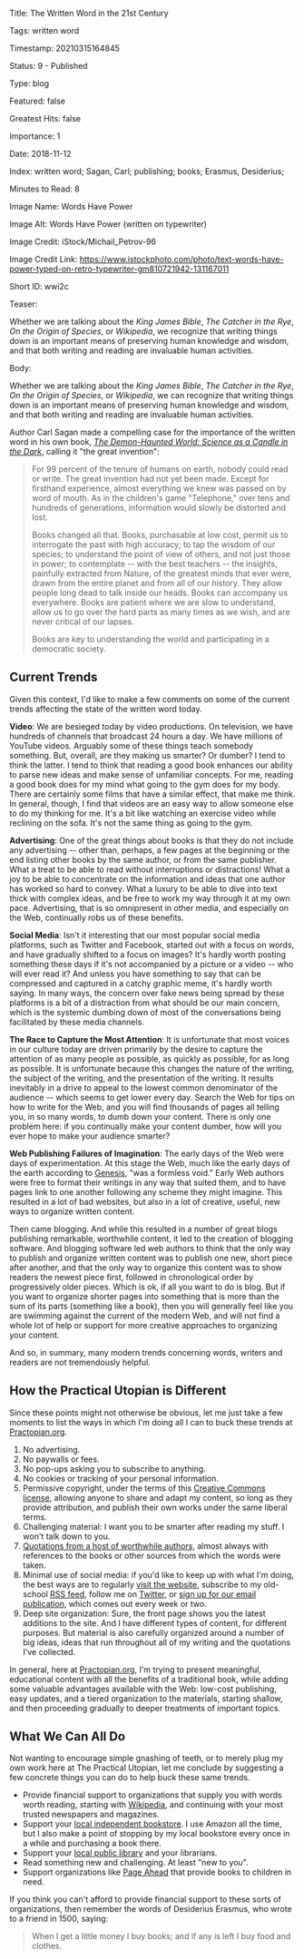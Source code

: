 Title:  The Written Word in the 21st Century

Tags:   written word

Timestamp: 20210315164845

Status: 9 - Published

Type:   blog

Featured: false

Greatest Hits: false

Importance: 1

Date:   2018-11-12

Index:  written word; Sagan, Carl; publishing; books; Erasmus, Desiderius; 

Minutes to Read: 8

Image Name: Words Have Power

Image Alt: Words Have Power (written on typewriter)

Image Credit: iStock/Michail_Petrov-96

Image Credit Link: https://www.istockphoto.com/photo/text-words-have-power-typed-on-retro-typewriter-gm810721942-131167011

Short ID: wwi2c

Teaser:

Whether we are talking about the *King James Bible*, *The Catcher in the Rye*, *On the Origin of Species*, or *Wikipedia*, we recognize that writing things down is an important means of preserving human knowledge and wisdom, and that both writing and reading are invaluable human activities. 


Body:

Whether we are talking about the *King James Bible*, *The Catcher in the Rye*, *On the Origin of Species*, or *Wikipedia*, we can recognize that writing things down is an important means of preserving human knowledge and wisdom, and that both writing and reading are invaluable human activities.

Author Carl Sagan made a compelling case for the importance of the written word in his own book, *[The Demon-Haunted World: Science as a Candle in the Dark][sagan]*, calling it "the great invention":   
 
> For 99 percent of the tenure of humans on earth, nobody could read or write. The great invention had not yet been made. Except for firsthand experience, almost everything we knew was passed on by word of mouth. As in the children's game "Telephone," over tens and hundreds of generations, information would slowly be distorted and lost.  
>  
> Books changed all that. Books, purchasable at low cost, permit us to interrogate the past with high accuracy; to tap the wisdom of our species; to understand the point of view of others, and not just those in power; to contemplate -- with the best teachers -- the insights, painfully extracted from Nature, of the greatest minds that ever were, drawn from the entire planet and from all of our history. They allow people long dead to talk inside our heads. Books can accompany us everywhere. Books are patient where we are slow to understand, allow us to go over the hard parts as many times as we wish, and are never critical of our lapses. 
>
> Books are key to understanding the world and participating in a democratic society.


## Current Trends

Given this context, I'd like to make a few comments on some of the current trends affecting the state of the written word today. 

**Video**: We are besieged today by video productions. On television, we have hundreds of channels that broadcast 24 hours a day. We have millions of YouTube videos. Arguably some of these things teach somebody something. But, overall, are they making us smarter? Or dumber? I tend to think the latter. I tend to think that reading a good book enhances our ability to parse new ideas and make sense of unfamiliar concepts. For me, reading a good book does for my mind what going to the gym does for my body. There are certainly some films that have a similar effect, that make me think. In general, though, I find that videos are an easy way to allow someone else to do my thinking for me. It's a bit like watching an exercise video while reclining on the sofa. It's not the same thing as going to the gym. 

**Advertising**: One of the great things about books is that they do not include any advertising -- other than, perhaps, a few pages at the beginning or the end listing other books by the same author, or from the same publisher. What a treat to be able to read without interruptions or distractions! What a joy to be able to concentrate on the information and ideas that one author has worked so hard to convey. What a luxury to be able to dive into text thick with complex ideas, and be free to work my way through it at my own pace. Advertising, that is so omnipresent in other media, and especially on the Web, continually robs us of these benefits. 

**Social Media**: Isn't it interesting that our most popular social media platforms, such as Twitter and Facebook, started out with a focus on words, and have gradually shifted to a focus on images? It's hardly worth posting something these days if it's not accompanied by a picture or a video -- who will ever read it? And unless you have something to say that can be compressed and captured in a catchy graphic meme, it's hardly worth saying. In many ways, the concern over fake news being spread by these platforms is a bit of a distraction from what should be our main concern, which is the systemic dumbing down of most of the conversations being facilitated by these media channels.  

**The Race to Capture the Most Attention**: It is unfortunate that most voices in our culture today are driven primarily by  the desire to capture the attention of as many people as possible, as quickly as possible, for as long as possible. It is unfortunate because this changes the nature of the writing, the subject of the writing, and the presentation of the writing. It results inevitably in a drive to appeal to the lowest common denominator of the audience -- which seems to get lower every day. Search the Web for tips on how to write for the Web, and you will find thousands of pages all telling you, in so many words, to dumb down your content. There is only one problem here: if you continually make your content dumber, how will you ever hope to make your audience smarter?

**Web Publishing Failures of Imagination**: The early days of the Web were days of experimentation. At this stage the Web, much like the early days of the earth according to [Genesis][], "was a formless void." Early Web authors were free to format their writings in any way that suited them, and to have pages link to one another following any scheme they might imagine. This resulted in a lot of bad websites, but also in a lot of creative, useful, new ways to organize written content. 

Then came blogging. And while this resulted in a number of great blogs publishing remarkable, worthwhile content, it led to the creation of blogging software. And blogging software led web authors to think that the only way to publish and organize written content was to publish one new, short piece after another, and that the only way to organize this content was to show readers the newest piece first, followed in chronological order by progressively older pieces. Which is ok, if all you want to do is blog. But if you want to organize shorter pages into something that is more than the sum of its parts (something like a book), then you will generally feel like you are swimming against the current of the modern Web, and will not find a whole lot of help or support for more creative approaches to organizing your content. 

And so, in summary, many modern trends concerning words, writers and readers are not tremendously helpful. 

## How the Practical Utopian is Different

Since these points might not otherwise be obvious, let me just take a few moments to list the ways in which I'm doing all I can to buck these trends at [Practopian.org][pract]. 

1. No advertising.
2. No paywalls or fees. 
3. No pop-ups asking you to subscribe to anything. 
4. No cookies or tracking of your personal information.
5. Permissive copyright, under the terms of this [Creative Commons license][ccl], allowing anyone to share and adapt my content, so long as they provide attribution, and publish their own works under the same liberal terms. 
6. Challenging material: I want you to be smarter after reading my stuff. I won't talk down to you. 
7. [Quotations from a host of worthwhile authors][quotes], almost always with references to the books or other sources from which the words were taken. 
8. Minimal use of social media: if you'd like to keep up with what I'm doing, the best ways are to regularly [visit the website][pract], subscribe to my old-school [RSS feed][rss], follow me on [Twitter][], or [sign up for our email publication][email], which comes out every week or two. 
9. Deep site organization: Sure, the front page shows you the latest additions to the site. And I have different types of content, for different purposes. But material is also carefully organized around a number of big ideas, ideas that run throughout all of my writing and the quotations I've collected. 

In general, here at [Practopian.org](https://Practopian.org), I'm trying to present meaningful, educational content with all the benefits of a traditional book, while adding some valuable advantages available with the Web: low-cost publishing, easy updates, and a tiered organization to the materials, starting shallow, and then proceeding gradually to deeper treatments of important topics. 

## What We Can All Do

Not wanting to encourage simple gnashing of teeth, or to merely plug my own work here at The Practical Utopian, let me conclude by suggesting a few concrete things you can do to help buck these same trends. 

* Provide financial support to organizations that supply you with words worth reading, starting with [Wikipedia][], and continuing with your most trusted newspapers and magazines. 
* Support your [local independent bookstore][books]. I use Amazon all the time, but I also make a point of stopping by my local bookstore every once in a while and purchasing a book there. 
* Support your [local public library][lib] and your librarians. 
* Read something new and challenging. At least "new to you".
* Support organizations like [Page Ahead][pgahd] that provide books to children in need.  

If you think you can't afford to provide financial support to these sorts of organizations, then remember the words of Desiderius Erasmus, who wrote to a friend in 1500, saying:   
 
> When I get a little money I buy books; and if any is left I buy food and clothes.


[basics]: ../../basics/index.html

[books]: http://www.phinneybooks.com

[blog]: ../../blog/index.html

[original]: ../../explore/latest-original-content.html

[ccl]: https://creativecommons.org/licenses/by-sa/4.0/

[core]: ../../core/core-clusters.html

[culture]: ../../tags/cultural-evolution.html

[email]: https://eepurl.com/c0Smf5

[evolution]: ../../tags/evolution.html

[genesis]: http://www.vatican.va/archive/bible/genesis/documents/bible_genesis_en.html

[lib]: https://www.spl.org/

[pgahd]: http://www.pageahead.org

[pract]: https://practopian.org

[prorg]: ../../index.html

[quotes]: ../../quotes/index.html

[rss]: ../../rss.xml

[sagan]: https://amzn.to/2pMCdH1

[twitter]: https://twitter.com/herbbowie

[wikipedia]: https://donate.wikimedia.org/

[written-word]: ../../tags/written-word.html
